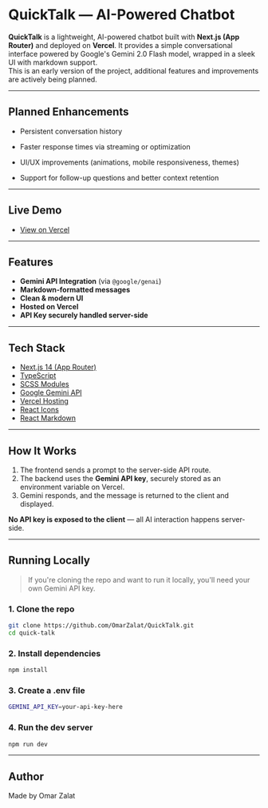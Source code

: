 # QuickTalk — AI-Powered Chatbot

**QuickTalk** is a lightweight, AI-powered chatbot built with **Next.js (App Router)** and deployed on **Vercel**. It provides a simple conversational interface powered by Google's Gemini 2.0 Flash model, wrapped in a sleek UI with markdown support.
<br>
This is an early version of the project, additional features and improvements are actively being planned.
<br>

---

## Planned Enhancements

- Persistent conversation history

- Faster response times via streaming or optimization

- UI/UX improvements (animations, mobile responsiveness, themes)

- Support for follow-up questions and better context retention

---

## Live Demo

- [View on Vercel](https://quick-talk-neon.vercel.app/)

---

## Features

- **Gemini API Integration** (via `@google/genai`)
- **Markdown-formatted messages**
- **Clean & modern UI**
- **Hosted on Vercel**
- **API Key securely handled server-side**

---

## Tech Stack

- [Next.js 14 (App Router)](https://nextjs.org/)
- [TypeScript](https://www.typescriptlang.org/)
- [SCSS Modules](https://sass-lang.com/)
- [Google Gemini API](https://ai.google.dev/)
- [Vercel Hosting](https://vercel.com/)
- [React Icons](https://react-icons.github.io/react-icons/)
- [React Markdown](https://github.com/remarkjs/react-markdown)

---

## How It Works

1. The frontend sends a prompt to the server-side API route.
2. The backend uses the **Gemini API key**, securely stored as an environment variable on Vercel.
3. Gemini responds, and the message is returned to the client and displayed.

**No API key is exposed to the client** — all AI interaction happens server-side.

---

## Running Locally

> If you're cloning the repo and want to run it locally, you'll need your own Gemini API key.

### 1. Clone the repo

```bash
git clone https://github.com/OmarZalat/QuickTalk.git
cd quick-talk
```

### 2. Install dependencies

```bash
npm install
```

### 3. Create a .env file

```bash
GEMINI_API_KEY=your-api-key-here
```

### 4. Run the dev server

```bash
npm run dev
```

---

## Author

Made by Omar Zalat
